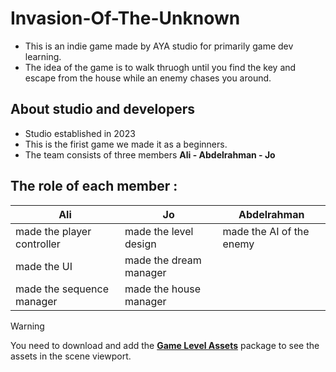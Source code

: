 # Invasion-Of-The-Unknown
- This is an indie game made by AYA studio for primarily game dev learning.
- The idea of the game is to walk thruogh until you find the key and escape from the house while an enemy chases you around.

## About studio and developers
- Studio established in 2023
- This is the firist game we made it as a beginners.
- The team consists of three members **Ali - Abdelrahman - Jo**

## The role of each member :
| Ali  | Jo | Abdelrahman |
| ------------- | ------------- | ------------- | 
| made the player controller  | made the level design | made the AI of the enemy |
| made the UI  | made the dream manager |  |
| made the sequence manager  | made the house manager  |               |

> [!WARNING]
> You need to download and add the [**Game Level Assets**]() package to see the assets in the scene viewport.
